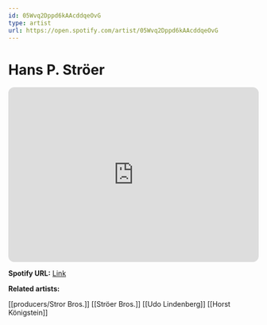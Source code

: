 ```yaml
---
id: 05Wvq2Dppd6kAAcddqeOvG
type: artist
url: https://open.spotify.com/artist/05Wvq2Dppd6kAAcddqeOvG
---
```

# Hans P. Ströer

<iframe style="border-radius:12px" src="https://open.spotify.com/embed/artist/05Wvq2Dppd6kAAcddqeOvG" width="100%" height="352" frameBorder="0" allowfullscreen="" allow="autoplay; clipboard-write; encrypted-media; fullscreen; picture-in-picture" loading="lazy"></iframe>

**Spotify URL:** [Link](https://open.spotify.com/artist/05Wvq2Dppd6kAAcddqeOvG)

**Related artists:**

[[producers/Stror Bros.]]
[[Ströer Bros.]]
[[Udo Lindenberg]]
[[Horst Königstein]]
